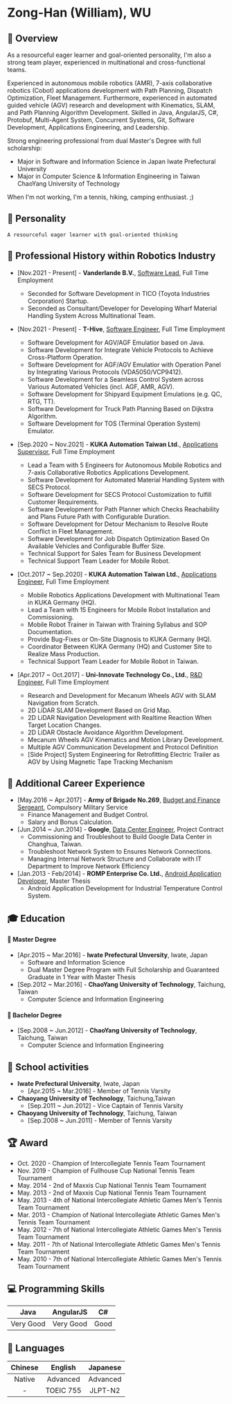 # Zong-Han (William), WU
 



## :dart: Overview
As a resourceful eager learner and goal-oriented personality, I'm also a strong team player, experienced in multinational and cross-functional teams. 

Experienced in autonomous mobile robotics (AMR), 7-axis collaborative robotics (Cobot) applications development with Path Planning, Dispatch Optimization, Fleet Management. Furthermore, experienced in automated guided vehicle (AGV) research and development with Kinematics, SLAM, and Path Planning Algorithm Development.
Skilled in Java, AngularJS, C#, Protobuf, Multi-Agent System, Concurrent Systems, Git, Software Development, Applications Engineering, and Leadership.

Strong engineering professional from dual Master's Degree with full scholarship:
- Major in Software and Information Science in Japan Iwate Prefectural University
- Major in Computer Science & Information Engineering in Taiwan ChaoYang University of Technology

When I'm not working, I'm a tennis, hiking, camping enthusiast. ;)


## :man: Personality
    A resourceful eager learner with goal-oriented thinking


## :wrench: Professional History within Robotics Industry
   * [Nov.2021 - Present] - <b>Vanderlande B.V.</b>, <u>Software Lead</u>, Full Time Employment
      * Seconded for Software Development in TICO (Toyota Industries Corporation) Startup.
      * Seconded as Consultant/Developer for Developing Wharf Material Handling System Across Multinational Team.

   * [Nov.2021 - Present] - <b>T-Hive</b>, <u>Software Engineer</u>, Full Time Employment
      * Software Development for AGV/AGF Emulatior based on Java.
      * Software Development for Integrate Vehicle Protocols to Achieve Cross-Platform Operation.
      * Software Development for AGF/AGV Emulatior with Operation Panel by Integrating Various Protocols (VDA5050/VCP9412).
      * Software Development for a Seamless Control System across Various Automated Vehicles (incl. AGF, AMR, AGV).
      * Software Development for Shipyard Equipment Emulations (e.g. QC, RTG, TT).
      * Software Development for Truck Path Planning Based on Dijkstra Algorithm.
      * Software Development for TOS (Terminal Operation System) Emulator.

   * [Sep.2020 ~ Nov.2021] - <b>KUKA Automation Taiwan Ltd.</b>, <u>Applications Supervisor</u>, Full Time Employment
      * Lead a Team with 5 Engineers for Autonomous Mobile Robotics and 7-axis Collaborative Robotics Applications Development.
      * Software Development for Automated Material Handling System with SECS Protocol.
      * Software Development for SECS Protocol Customization to fulfill Customer Requirements.
      * Software Development for Path Planner which Checks Reachability and Plans Future Path with Configurable Duration.
      * Software Development for Detour Mechanism to Resolve Route Conflict in Fleet Management.
      * Software Development for Job Dispatch Optimization Based On Available Vehicles and Configurable Buffer Size.
      * Technical Support for Sales Team for Business Development
      * Technical Support Team Leader for Mobile Robot.

   * [Oct.2017 ~ Sep.2020] - <b>KUKA Automation Taiwan Ltd.</b>, <u>Applications Engineer</u>, Full Time Employment
      * Mobile Robotics Applications Development with Multinational Team in KUKA Germany (HQ).
      * Lead a Team with 15 Engineers for Mobile Robot Installation and Commissioning.
      * Mobile Robot Trainer in Taiwan with Training Syllabus and SOP Documentation.
      * Provide Bug-Fixes or On-Site Diagnosis to KUKA Germany (HQ).
      * Coordinator Between KUKA Germany (HQ) and Customer Site to Realize Mass Production.
      * Technical Support Team Leader for Mobile Robot in Taiwan.
      
   * [Apr.2017 ~ Oct.2017] - <b>Uni-Innovate Technology Co., Ltd.</b>, <u>R&D Engineer</u>, Full Time Employment
      * Research and Development for Mecanum Wheels AGV with SLAM Navigation from Scratch.
      * 2D LiDAR SLAM Development Based on Grid Map.
      * 2D LiDAR Navigation Development with Realtime Reaction When Target Location Changes.
      * 2D LiDAR Obstacle Avoidance Algorithm Development.
      * Mecanum Wheels AGV Kinematics and Motion Library Development.
      * Multiple AGV Communication Development and Protocol Definition
      * [Side Project] System Engineering for Retrofitting Electric Trailer as AGV by Using Magnetic Tape Tracking Mechanism


## :floppy_disk: Additional Career Experience
   * [May.2016 ~ Apr.2017] - <b>Army of Brigade No.269</b>, <u>Budget and Finance Sergeant</u>, Compulsory Military Service
      * Finance Management and Budget Control.
      * Salary and Bonus Calculation.
   * [Jun.2014 ~ Jun.2014] - <b>Google</b>, <u>Data Center Engineer</u>, Project Contract
     * Commissioning and Troubleshoot to Build Google Data Center in Changhua, Taiwan.
     * Troubleshoot Network System to Ensures Network Connections.
     * Managing Internal Network Structure and Collaborate with IT Department to Improve Network Efficiency
   * [Jan.2013 - Feb/2014] - <b>ROMP Enterprise Co. Ltd.</b>, <u>Android Application Developer</u>, Master Thesis
      * Android Application Development for Industrial Temperature Control System.



## :mortar_board: Education
#### :small_blue_diamond: Master Degree
   * [Apr.2015 ~ Mar.2016] - <b>Iwate Prefectural Unversity</b>, Iwate, Japan
      * Software and Information Science
      * Dual Master Degree Program with Full Scholarship and Guaranteed Graduate in 1 Year with Master Thesis
   * [Sep.2012 ~ Mar.2016] - <b>ChaoYang University of Technology</b>, Taichung, Taiwan
      * Computer Science and Information Engineering
#### :small_blue_diamond: Bachelor Degree
   * [Sep.2008 ~ Jun.2012] - <b>ChaoYang University of Technology</b>, Taichung, Taiwan
      * Computer Science and Information Engineering



## :muscle: School activities
   * <b>Iwate Prefectural University</b>, Iwate, Japan
      * [Apr.2015 ~ Mar.2016] - Member of Tennis Varsity
   * <b>Chaoyang University of Technology</b>, Taichung,Taiwan
      * [Sep.2011 ~ Jun.2012] - Vice Captain of Tennis Varsity
   * <b>Chaoyang University of Technology</b>, Taichung, Taiwan
      * [Sep.2008 ~ Jun.2011] - Member of Tennis Varsity



## :trophy: Award
   * Oct. 2020 - Champion of Intercollegiate Tennis Team Tournament
   * Nov. 2019 - Champion of Fullhouse Cup National Tennis Team Tournament
   * May. 2014 - 2nd of Maxxis Cup National Tennis Team Tournament
   * May. 2013 - 2nd of Maxxis Cup National Tennis Team Tournament
   * May. 2013 - 4th of National Intercollegiate Athletic Games Men's Tennis Team Tournament
   * Mar. 2013 - Champion of National Intercollegiate Athletic Games Men's Tennis Team Tournament
   * May. 2012 - 7th of National Intercollegiate Athletic Games Men's Tennis Team Tournament
   * May. 2011 - 7th of National Intercollegiate Athletic Games Men's Tennis Team Tournament
   * May. 2010 - 7th of National Intercollegiate Athletic Games Men's Tennis Team Tournament



## :computer: Programming Skills
| Java      | AngularJS | C#    |
|:---------:|:---------:|:-----:|
| Very Good | Very Good | Good  |


## :loudspeaker: Languages
| Chinese  | English   | Japanese  |
|:--------:|:---------:|:---------:|
| Native   | Advanced  | Advanced  |
| -        | TOEIC 755 | JLPT-N2   |
